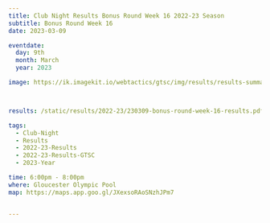 ```yaml
---
title: Club Night Results Bonus Round Week 16 2022-23 Season
subtitle: Bonus Round Week 16
date: 2023-03-09

eventdate:
  day: 9th
  month: March
  year: 2023

image: https://ik.imagekit.io/webtactics/gtsc/img/results/results-summary-16.jpg



results: /static/results/2022-23/230309-bonus-round-week-16-results.pdf

tags:
  - Club-Night
  - Results
  - 2022-23-Results
  - 2022-23-Results-GTSC
  - 2023-Year

time: 6:00pm - 8:00pm
where: Gloucester Olympic Pool
map: https://maps.app.goo.gl/JXexsoRAoSNzhJPm7


---
```





